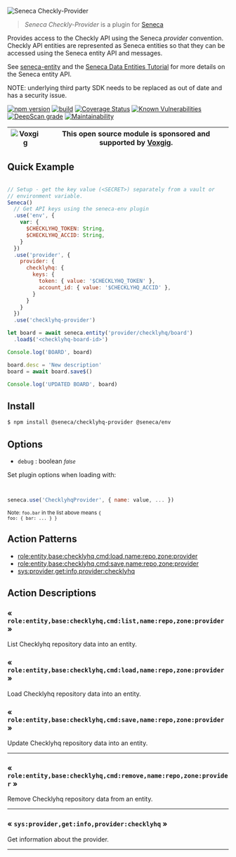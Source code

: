 ![Seneca Checkly-Provider](http://senecajs.org/files/assets/seneca-logo.png)

> _Seneca Checkly-Provider_ is a plugin for [Seneca](http://senecajs.org)


Provides access to the Checkly API using the Seneca *provider*
convention. Checkly API entities are represented as Seneca entities so
that they can be accessed using the Seneca entity API and messages.

See [seneca-entity](senecajs/seneca-entity) and the [Seneca Data
Entities
Tutorial](https://senecajs.org/docs/tutorials/understanding-data-entities.html) for more details on the Seneca entity API.

NOTE: underlying third party SDK needs to be replaced as out of date and has a security issue.

[![npm version](https://img.shields.io/npm/v/@seneca/checkly-provider.svg)](https://npmjs.com/package/@seneca/checkly-provider)
[![build](https://github.com/senecajs/seneca-checkly-provider/actions/workflows/build.yml/badge.svg)](https://github.com/senecajs/seneca-checklyhq-provider/actions/workflows/build.yml)
[![Coverage Status](https://coveralls.io/repos/github/senecajs/seneca-checklyhq-provider/badge.svg?branch=main)](https://coveralls.io/github/senecajs/seneca-checklyhq-provider?branch=main)
[![Known Vulnerabilities](https://snyk.io/test/github/senecajs/seneca-checklyhq-provider/badge.svg)](https://snyk.io/test/github/senecajs/seneca-checklyhq-provider)
[![DeepScan grade](https://deepscan.io/api/teams/5016/projects/19462/branches/505954/badge/grade.svg)](https://deepscan.io/dashboard#view=project&tid=5016&pid=19462&bid=505954)
[![Maintainability](https://api.codeclimate.com/v1/badges/f76e83896b731bb5d609/maintainability)](https://codeclimate.com/github/senecajs/seneca-checklyhq-provider/maintainability)


| ![Voxgig](https://www.voxgig.com/res/img/vgt01r.png) | This open source module is sponsored and supported by [Voxgig](https://www.voxgig.com). |
|---|---|


## Quick Example


```js

// Setup - get the key value (<SECRET>) separately from a vault or
// environment variable.
Seneca()
  // Get API keys using the seneca-env plugin
  .use('env', {
    var: {
      $CHECKLYHQ_TOKEN: String,
      $CHECKLYHQ_ACCID: String,
    }
  })
  .use('provider', {
    provider: {
      checklyhq: {
        keys: {
          token: { value: '$CHECKLYHQ_TOKEN' },
          account_id: { value: '$CHECKLYHQ_ACCID' },
        }
      }
    }
  })
  .use('checklyhq-provider')

let board = await seneca.entity('provider/checklyhq/board')
  .load$('<checklyhq-board-id>')

Console.log('BOARD', board)

board.desc = 'New description'
board = await board.save$()

Console.log('UPDATED BOARD', board)

```

## Install

```sh
$ npm install @seneca/checklyhq-provider @seneca/env
```



<!--START:options-->


## Options

* `debug` : boolean <i><small>false</small></i>


Set plugin options when loading with:
```js


seneca.use('ChecklyhqProvider', { name: value, ... })


```


<small>Note: <code>foo.bar</code> in the list above means 
<code>{ foo: { bar: ... } }</code></small> 



<!--END:options-->

<!--START:action-list-->


## Action Patterns

* [role:entity,base:checklyhq,cmd:load,name:repo,zone:provider](#-roleentitybasechecklyhqcmdloadnamerepozoneprovider-)
* [role:entity,base:checklyhq,cmd:save,name:repo,zone:provider](#-roleentitybasechecklyhqcmdsavenamerepozoneprovider-)
* [sys:provider,get:info,provider:checklyhq](#-sysprovidergetinfoproviderchecklyhq-)


<!--END:action-list-->

<!--START:action-desc-->


## Action Descriptions

### &laquo; `role:entity,base:checklyhq,cmd:list,name:repo,zone:provider` &raquo;

List Checklyhq repository data into an entity.

### &laquo; `role:entity,base:checklyhq,cmd:load,name:repo,zone:provider` &raquo;

Load Checklyhq repository data into an entity.

### &laquo; `role:entity,base:checklyhq,cmd:save,name:repo,zone:provider` &raquo;

Update Checklyhq repository data into an entity.

----------
### &laquo; `role:entity,base:checklyhq,cmd:remove,name:repo,zone:provider` &raquo;

Remove Checklyhq repository data from an entity.



----------
### &laquo; `sys:provider,get:info,provider:checklyhq` &raquo;

Get information about the provider.



----------


<!--END:action-desc-->
